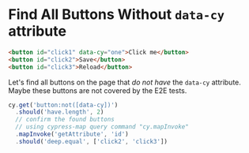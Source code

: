 # Find All Buttons Without `data-cy` attribute

<!-- fiddle Find all buttons without data-cy attribute -->

```html
<button id="click1" data-cy="one">Click me</button>
<button id="click2">Save</button>
<button id="click3">Reload</button>
```

Let's find all buttons on the page that _do not have_ the `data-cy` attribute. Maybe these buttons are not covered by the E2E tests.

```js
cy.get('button:not([data-cy])')
  .should('have.length', 2)
  // confirm the found buttons
  // using cypress-map query command "cy.mapInvoke"
  .mapInvoke('getAttribute', 'id')
  .should('deep.equal', ['click2', 'click3'])
```

<!-- fiddle-end -->
